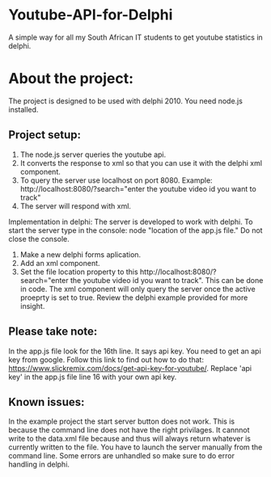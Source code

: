# Youtube-API-for-Delphi
A simple way for all my South African IT students to get youtube statistics in delphi.

# About the project:
The project is designed to be used with delphi 2010. 
You need node.js installed. 

## Project setup:
1. The node.js server queries the youtube api.
2. It converts the response to xml so that you can use it with the delphi xml component.
3. To query the server use localhost on port 8080. Example: http://localhost:8080/?search="enter the youtube video id you want to track"
4. The server will respond with xml. 

Implementation in delphi:
The server is developed to work with delphi. To start the server type in the console: node "location of the app.js file." Do not close the console.
1. Make a new delphi forms aplication.
2. Add an xml component.
3. Set the file location property to this http://localhost:8080/?search="enter the youtube video id you want to track". This can be done in code. The xml component will only query the server once the active proeprty is set to true. Review the delphi example provided for more insight.

## Please take note:
In the app.js file look for the 16th line. 
It says api key. You need to get an api key from google. Follow this link to find out how to do that: https://www.slickremix.com/docs/get-api-key-for-youtube/.
Replace 'api key' in the app.js file line 16 with your own api key.

## Known issues:
In the example project the start server button does not work. This is because the command line does not have the right privilages. It cannnot write to the data.xml file because and thus will always return whatever is currently written to the file. You have to launch the server manually from the command line.
Some errors are unhandled so make sure to do error handling in delphi.
